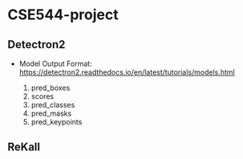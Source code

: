 # CSE544-project

## Detectron2
- Model Output Format: https://detectron2.readthedocs.io/en/latest/tutorials/models.html

    1. pred_boxes
    2. scores
    3. pred_classes
    4. pred_masks
    5. pred_keypoints

## ReKall